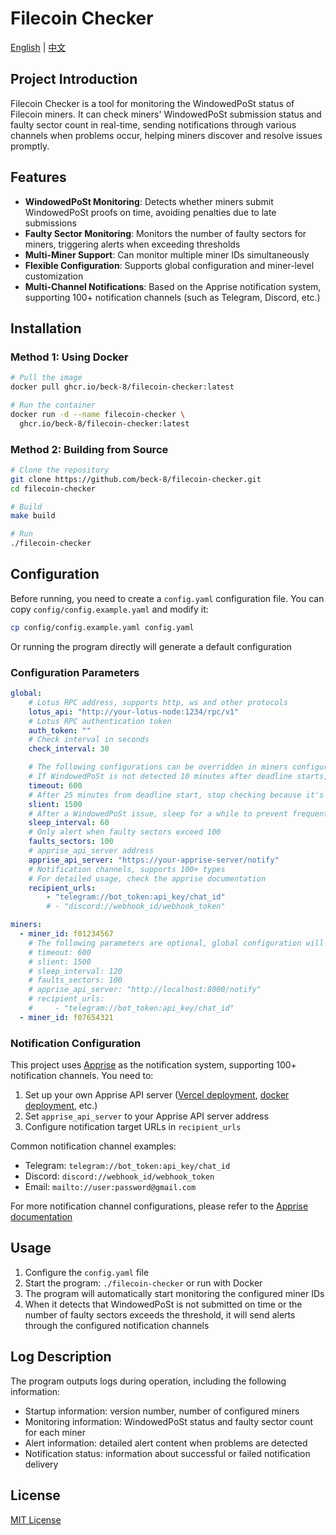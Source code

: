# Filecoin Checker

[English](README.md) | [中文](README.zh.md)

## Project Introduction

Filecoin Checker is a tool for monitoring the WindowedPoSt status of Filecoin miners. It can check miners' WindowedPoSt submission status and faulty sector count in real-time, sending notifications through various channels when problems occur, helping miners discover and resolve issues promptly.

## Features

- **WindowedPoSt Monitoring**: Detects whether miners submit WindowedPoSt proofs on time, avoiding penalties due to late submissions
- **Faulty Sector Monitoring**: Monitors the number of faulty sectors for miners, triggering alerts when exceeding thresholds
- **Multi-Miner Support**: Can monitor multiple miner IDs simultaneously
- **Flexible Configuration**: Supports global configuration and miner-level customization
- **Multi-Channel Notifications**: Based on the Apprise notification system, supporting 100+ notification channels (such as Telegram, Discord, etc.)

## Installation

### Method 1: Using Docker

```bash
# Pull the image
docker pull ghcr.io/beck-8/filecoin-checker:latest

# Run the container
docker run -d --name filecoin-checker \
  ghcr.io/beck-8/filecoin-checker:latest
```

### Method 2: Building from Source

```bash
# Clone the repository
git clone https://github.com/beck-8/filecoin-checker.git
cd filecoin-checker

# Build
make build

# Run
./filecoin-checker
```

## Configuration

Before running, you need to create a `config.yaml` configuration file. You can copy `config/config.example.yaml` and modify it:

```bash
cp config/config.example.yaml config.yaml
```

Or running the program directly will generate a default configuration

### Configuration Parameters

```yaml
global:
    # Lotus RPC address, supports http, ws and other protocols
    lotus_api: "http://your-lotus-node:1234/rpc/v1"
    # Lotus RPC authentication token
    auth_token: ""
    # Check interval in seconds
    check_interval: 30

    # The following configurations can be overridden in miners configuration, allowing customization for each miner
    # If WindowedPoSt is not detected 10 minutes after deadline starts, consider it problematic
    timeout: 600
    # After 25 minutes from deadline start, stop checking because it's too late
    slient: 1500
    # After a WindowedPoSt issue, sleep for a while to prevent frequent notifications
    sleep_interval: 60
    # Only alert when faulty sectors exceed 100
    faults_sectors: 100
    # apprise_api_server address
    apprise_api_server: "https://your-apprise-server/notify"
    # Notification channels, supports 100+ types
    # For detailed usage, check the apprise documentation
    recipient_urls:
        - "telegram://bot_token:api_key/chat_id"
        # - "discord://webhook_id/webhook_token"

miners:
  - miner_id: f01234567
    # The following parameters are optional, global configuration will be used if not set
    # timeout: 600
    # slient: 1500
    # sleep_interval: 120
    # faults_sectors: 100
    # apprise_api_server: "http://localhost:8000/notify"
    # recipient_urls:
    #     - "telegram://bot_token:api_key/chat_id"
  - miner_id: f07654321
```

### Notification Configuration

This project uses [Apprise](https://github.com/caronc/apprise) as the notification system, supporting 100+ notification channels. You need to:
1. Set up your own Apprise API server ([Vercel deployment](https://github.com/beck-8/subs-check?tab=readme-ov-file#vercel-serverless-%E9%83%A8%E7%BD%B2), [docker deployment](https://github.com/beck-8/subs-check?tab=readme-ov-file#docker%E9%83%A8%E7%BD%B2), etc.)
2. Set `apprise_api_server` to your Apprise API server address
3. Configure notification target URLs in `recipient_urls`

Common notification channel examples:

- Telegram: `telegram://bot_token:api_key/chat_id`
- Discord: `discord://webhook_id/webhook_token`
- Email: `mailto://user:password@gmail.com`

For more notification channel configurations, please refer to the [Apprise documentation](https://github.com/caronc/apprise/wiki)

## Usage

1. Configure the `config.yaml` file
2. Start the program: `./filecoin-checker` or run with Docker
3. The program will automatically start monitoring the configured miner IDs
4. When it detects that WindowedPoSt is not submitted on time or the number of faulty sectors exceeds the threshold, it will send alerts through the configured notification channels

## Log Description

The program outputs logs during operation, including the following information:

- Startup information: version number, number of configured miners
- Monitoring information: WindowedPoSt status and faulty sector count for each miner
- Alert information: detailed alert content when problems are detected
- Notification status: information about successful or failed notification delivery

## License

[MIT License](LICENSE)